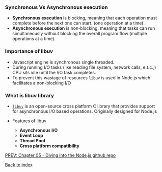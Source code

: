 ### Synchronous Vs Asynchronous execution

-   **Synchronous execution** is blocking, meaning that each operation must complete before the next one can start. (one operation at a time).
-   **Asynchronous execution** is non-blocking, meaning that tasks can run simultaneously without blocking the overall program flow (multiple operations at a time).

### Importance of libuv

-   Javascript engine is synchronous single threaded.
-   During running I/O tasks (like reading file system, network calls, e.t.c.,) CPU sits idle until the I/O task completes.
-   To prevent this wastage of resources `libuv` is used in Node.js which facilitates a non-blocking I/O

### What is libuv library

-   [`libuv`](https://libuv.org/) is an open-source cross platform C library that provides support for asynchronous I/O based operations. Originally designed for Node.js
-   Features of libuv

    -   **Asynchronous I/O**
    -   **Event Loop**
    -   **Thread Pool**
    -   **Cross platform compatibility**

[PREV: Chapter 05 - Diving into the Node.js github repo](../Chapter%2005%20-%20Diving%20into%20the%20NodeJS%20github%20repo/05_diving-into-the-nodejs-github-repo.md)

[Back to index](../README.md)
